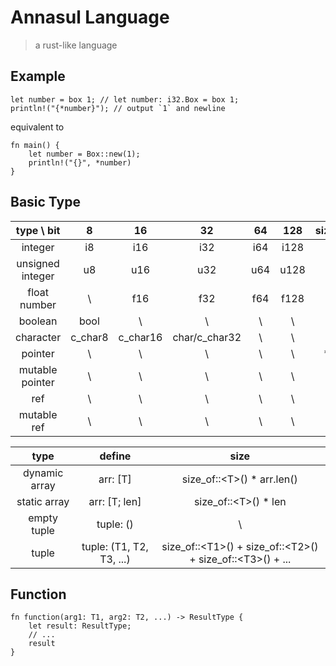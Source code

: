 # Annasul Language

> a rust-like language

## Example

```text
let number = box 1; // let number: i32.Box = box 1;
println!("{*number}"); // output `1` and newline
```

equivalent to

```no_run
fn main() {
    let number = Box::new(1); 
    println!("{}", *number)
}
```

## Basic Type

|    type \ bit    |    8    |    16    |      32       | 64  | 128  | size(32\|64) |
|:----------------:|:-------:|:--------:|:-------------:|:---:|:----:|:------------:|
|     integer      |   i8    |   i16    |      i32      | i64 | i128 |    isize     |
| unsigned integer |   u8    |   u16    |      u32      | u64 | u128 |    usize     |
|   float number   |    \    |   f16    |      f32      | f64 | f128 |      \       |
|     boolean      |  bool   |    \     |       \       |  \  |  \   |      \       |
|    character     | c_char8 | c_char16 | char/c_char32 |  \  |  \   |      \       |
|     pointer      |    \    |    \     |       \       |  \  |  \   |   *const T   |
| mutable pointer  |    \    |    \     |       \       |  \  |  \   |    *mut T    |
|       ref        |    \    |    \     |       \       |  \  |  \   |      &T      |
|   mutable ref    |    \    |    \     |       \       |  \  |  \   |    &mut T    |

|     type      |          define          |                             size                             |
|:-------------:|:------------------------:|:------------------------------------------------------------:|
| dynamic array |        arr: \[T\]        |                 size_of::\<T\>() * arr.len()                 |
| static array  |     arr: \[T; len\]      |                    size_of::\<T\>() * len                    |
|  empty tuple  |        tuple: ()         |                              \                               |
|     tuple     | tuple: (T1, T2, T3, ...) | size_of::\<T1>() + size_of::\<T2>() + size_of::\<T3>() + ... |

## Function

```text
fn function(arg1: T1, arg2: T2, ...) -> ResultType {
    let result: ResultType;
    // ...
    result
}
```


